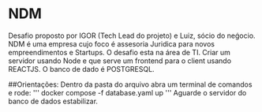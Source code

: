 # NDM
Desafio proposto por IGOR (Tech Lead do projeto) e Luiz, sócio do neǵocio. NDM é uma empresa cujo foco é assesoria Juridica para novos empreendimentos e Startups. O desafio esta na área de TI. Criar um servidor usando Node e que serve um frontend para o client usando REACTJS. O banco de dado é POSTGRESQL.

##Orientações:
Dentro da pasta do arquivo abra um terminal de comandos e rode:
'''
docker compose -f database.yaml up
'''
Aguarde o servidor do banco de dados estabilizar.
